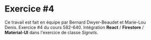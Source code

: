 # Exercice #4

Ce travail est fait en équipe par Bernard Dwyer-Beaudet et Marie-Lou Denis.
Exercice #4 du cours 582-640.
Intégration **React** / **Firestore** / **Material-UI** dans l'exercice de classe *Signets*.
